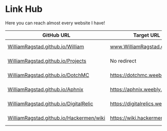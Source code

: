 # Link Hub

Here you can reach almost every website I have!

| GitHub URL                                                   | Target URL                       | Description         |
| ------------------------------------------------------------ | -------------------------------- | ------------------- |
| [WilliamRagstad.github.io/William](https://WilliamRagstad.github.io/William) | www.WilliamRagstad.com           | My personal website |
| [WilliamRagstad.github.io/Projects](https://WilliamRagstad.github.io/Projects) | No redirect | My uploaded projects |
| [WilliamRagstad.github.io/DotchMC](https://WilliamRagstad.github.io/DotchMC) | https://dotchmc.weebly.com       | Dotch Minecraft     |
| [WilliamRagstad.github.io/Aphnix](https://WilliamRagstad.github.io/Aphnix) | https://aphnix.weebly.com       | Aphnix Creations     |
| [WilliamRagstad.github.io/DigitalRelic](https://WilliamRagstad.github.io/DigitalRelic) | https://digitalrelics.weebly.com | DigitalRelics CS:GO |
| [WilliamRagstad.github.io/Hackermen/wiki](https://WilliamRagstad.github.io/Hackermen/wiki) | https://wiki.hackermen.tk/       | Hackermen's Wiki    |


